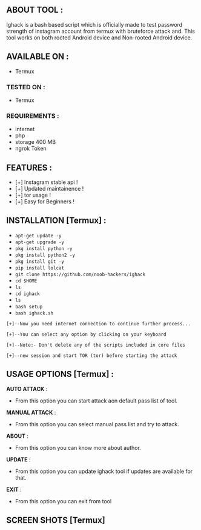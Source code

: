 

## ABOUT TOOL :

Ighack is a bash based script which is officially made to test password strength of instagram account from termux with bruteforce attack and. This tool works on both rooted Android device and Non-rooted Android device.



## AVAILABLE ON :

* Termux

### TESTED ON :

* Termux

### REQUIREMENTS :
* internet
* php
* storage 400 MB
* ngrok Token

## FEATURES :
* [+] Instagram stable api !
* [+] Updated maintainence !
* [+] tor usage !
* [+] Easy for Beginners !

## INSTALLATION [Termux] :

* `apt-get update -y`
* `apt-get upgrade -y`
* `pkg install python -y`
* `pkg install python2 -y`
* `pkg install git -y`
* `pip install lolcat`
* `git clone https://github.com/noob-hackers/ighack`
* `cd $HOME`
* `ls`
* `cd ighack`
* `ls`
* `bash setup`
* `bash ighack.sh`
```
[+]--Now you need internet connection to continue further process...

[+]--You can select any option by clicking on your keyboard

[+]--Note:- Don't delete any of the scripts included in core files

[+]--new session and start TOR (tor) before starting the attack
```
## USAGE OPTIONS [Termux] :

__AUTO ATTACK__ :
- From this option you can start attack aon default pass list of tool.

__MANUAL ATTACK__ :
- From this option you can select manual pass list and try to attack.

__ABOUT__ :
- From this option you can know more about author.

__UPDATE__ :
- From this option you can update ighack tool if updates are available for that.

__EXIT__ :
- From this option you can exit from tool 

## SCREEN SHOTS [Termux]


